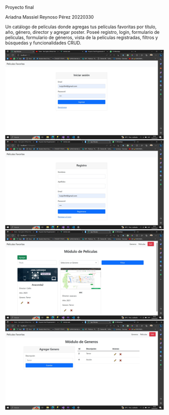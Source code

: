 Proyecto final

Ariadna Massiel Reynoso Pérez
20220330

Un catálogo de peliculas donde agregas tus películas favoritas por título, año, género, director y agregar poster. Poseé registro, login, formulario de peliculas, formulario de géneros, vista de la películas registradas, filtros y búsquedas y funcionalidades CRUD.

![Captura1](img/img1.jpeg)
![Captura2](img/img2.jpeg)
![Captura1](img/img3.jpeg)
![Captura1](img/img4.jpeg)